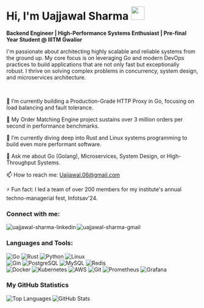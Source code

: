 <h1 align="left">Hi, I'm Uajjawal Sharma <img src="https://media.giphy.com/media/hvRJCLFzcasrR4ia7z/giphy.gif" width="35"></h1>

<p align="left">
<strong>Backend Engineer | High-Performance Systems Enthusiast | Pre-final Year Student @ IIITM Gwalior</strong>
</p>

<p align="left">
I'm passionate about architecting highly scalable and reliable systems from the ground up. My core focus is on leveraging Go and modern DevOps practices to build applications that are not only fast but exceptionally robust. I thrive on solving complex problems in concurrency, system design, and microservices architecture.
</p>

<br>

🔭 I’m currently building a Production-Grade HTTP Proxy in Go, focusing on load balancing and fault tolerance.    

🚀 My Order Matching Engine project sustains over 3 million orders per second in performance benchmarks.    

🌱 I’m currently diving deep into Rust and Linux systems programming to build even more performant software.

💬 Ask me about Go (Golang), Microservices, System Design, or High-Throughput Systems.

📫 How to reach me: Uajjawal.06@gmail.com

⚡ Fun fact: I led a team of over 200 members for my institute's annual techno-managerial fest, Infotsav'24.    

<h3 align="left">Connect with me:</h3>
<p align="left">
<a href="https://www.linkedin.com/in/Uajjawal/" target="blank"><img align="left" src="https://img.shields.io/badge/LinkedIn-0A66C2?style=for-the-badge&logo=linkedin&logoColor=white" alt="uajjawal-sharma-linkedin" /></a>
<a href="mailto:Uajjawal.06@gmail.com" target="blank"><img align="left" src="https://img.shields.io/badge/Gmail-D14836?style=for-the-badge&logo=gmail&logoColor=white" alt="uajjawal-sharma-gmail" /></a>
</p>
<br>
<h3 align="left">Languages and Tools:</h3>
<p align="left">
<img src="https://img.shields.io/badge/Go-00ADD8?style=for-the-badge&logo=go&logoColor=white" alt="Go"/>
<img src="https://img.shields.io/badge/Rust-000000?style=for-the-badge&logo=rust&logoColor=white" alt="Rust"/>
<img src="https://img.shields.io/badge/Python-3776AB?style=for-the-badge&logo=python&logoColor=white" alt="Python"/>
<img src="https://img.shields.io/badge/Linux-FCC624?style=for-the-badge&logo=linux&logoColor=black" alt="Linux"/>
<br>
<img src="https://img.shields.io/badge/Gin-008ECF?style=for-the-badge&logo=gin&logoColor=white" alt="Gin"/>
<img src="https://img.shields.io/badge/PostgreSQL-4169E1?style=for-the-badge&logo=postgresql&logoColor=white" alt="PostgreSQL"/>
<img src="https://img.shields.io/badge/MySQL-4479A1?style=for-the-badge&logo=mysql&logoColor=white" alt="MySQL"/>
<img src="https://img.shields.io/badge/Redis-DC382D?style=for-the-badge&logo=redis&logoColor=white" alt="Redis"/>
<br>
<img src="https://img.shields.io/badge/Docker-2496ED?style=for-the-badge&logo=docker&logoColor=white" alt="Docker"/>
<img src="https://img.shields.io/badge/Kubernetes-326CE5?style=for-the-badge&logo=kubernetes&logoColor=white" alt="Kubernetes"/>
<img src="https://img.shields.io/badge/Amazon_AWS-232F3E?style=for-the-badge&logo=amazonaws&logoColor=white" alt="AWS"/>
<img src="https://img.shields.io/badge/Git-F05032?style=for-the-badge&logo=git&logoColor=white" alt="Git"/>
<img src="https://img.shields.io/badge/Prometheus-E6522C?style=for-the-badge&logo=prometheus&logoColor=white" alt="Prometheus"/>
<img src="https://img.shields.io/badge/Grafana-F46800?style=for-the-badge&logo=grafana&logoColor=white" alt="Grafana"/>
</p>

<h3 align="left">My GitHub Statistics</h3>
<p align="left">
<img align="left" src="https://github-readme-stats.vercel.app/api/top-langs?username=Wolf-06&show_icons=true&locale=en&layout=compact&theme=tokyonight" alt="Top Languages" />
</p>
<p align="left">
<img align="left" src="https://github-readme-stats.vercel.app/api?username=Wolf-06&show_icons=true&locale=en&theme=tokyonight&count_private=true" alt="GitHub Stats" />
</p>
</p>
